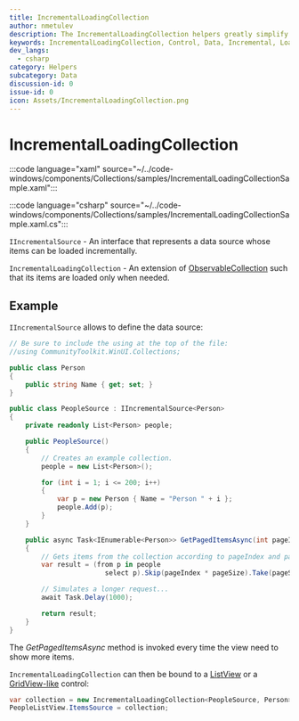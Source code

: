 ```yaml
---
title: IncrementalLoadingCollection
author: nmetulev
description: The IncrementalLoadingCollection helpers greatly simplify the definition and usage of collections whose items can be loaded incrementally only when needed by the view (such as a ScrollViewer).
keywords: IncrementalLoadingCollection, Control, Data, Incremental, Loading, Collections
dev_langs:
  - csharp
category: Helpers
subcategory: Data
discussion-id: 0
issue-id: 0
icon: Assets/IncrementalLoadingCollection.png
---
```


# IncrementalLoadingCollection

:::code language="xaml" source="~/../code-windows/components/Collections/samples/IncrementalLoadingCollectionSample.xaml":::

:::code language="csharp" source="~/../code-windows/components/Collections/samples/IncrementalLoadingCollectionSample.xaml.cs":::

`IIncrementalSource` - An interface that represents a data source whose items can be loaded incrementally.

`IncrementalLoadingCollection` - An extension of [ObservableCollection](/dotnet/api/system.collections.objectmodel.observablecollection-1) such that its items are loaded only when needed.

## Example

`IIncrementalSource` allows to define the data source:

```csharp
// Be sure to include the using at the top of the file:
//using CommunityToolkit.WinUI.Collections;

public class Person
{
    public string Name { get; set; }
}

public class PeopleSource : IIncrementalSource<Person>
{
    private readonly List<Person> people;

    public PeopleSource()
    {
        // Creates an example collection.
        people = new List<Person>();

        for (int i = 1; i <= 200; i++)
        {
            var p = new Person { Name = "Person " + i };
            people.Add(p);
        }
    }

    public async Task<IEnumerable<Person>> GetPagedItemsAsync(int pageIndex, int pageSize)
    {
        // Gets items from the collection according to pageIndex and pageSize parameters.
        var result = (from p in people
                        select p).Skip(pageIndex * pageSize).Take(pageSize);

        // Simulates a longer request...
        await Task.Delay(1000);

        return result;
    }
}
```

The *GetPagedItemsAsync* method is invoked every time the view need to show more items.

`IncrementalLoadingCollection` can then be bound to a [ListView](/uwp/api/Windows.UI.Xaml.Controls.ListView) or a [GridView-like](/uwp/api/Windows.UI.Xaml.Controls.GridView) control:

```csharp
var collection = new IncrementalLoadingCollection<PeopleSource, Person>();
PeopleListView.ItemsSource = collection;
```

